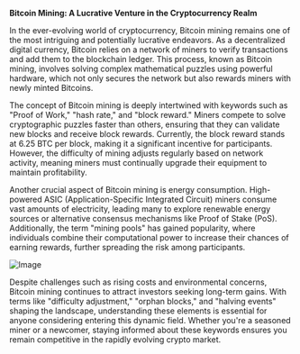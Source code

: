 **Bitcoin Mining: A Lucrative Venture in the Cryptocurrency Realm**

In the ever-evolving world of cryptocurrency, Bitcoin mining remains one of the most intriguing and potentially lucrative endeavors. As a decentralized digital currency, Bitcoin relies on a network of miners to verify transactions and add them to the blockchain ledger. This process, known as Bitcoin mining, involves solving complex mathematical puzzles using powerful hardware, which not only secures the network but also rewards miners with newly minted Bitcoins.

The concept of Bitcoin mining is deeply intertwined with keywords such as "Proof of Work," "hash rate," and "block reward." Miners compete to solve cryptographic puzzles faster than others, ensuring that they can validate new blocks and receive block rewards. Currently, the block reward stands at 6.25 BTC per block, making it a significant incentive for participants. However, the difficulty of mining adjusts regularly based on network activity, meaning miners must continually upgrade their equipment to maintain profitability.

Another crucial aspect of Bitcoin mining is energy consumption. High-powered ASIC (Application-Specific Integrated Circuit) miners consume vast amounts of electricity, leading many to explore renewable energy sources or alternative consensus mechanisms like Proof of Stake (PoS). Additionally, the term "mining pools" has gained popularity, where individuals combine their computational power to increase their chances of earning rewards, further spreading the risk among participants.

![Image](https://github.com/user-attachments/assets/31692037-0104-4703-abd1-696b6a7dd41b)

Despite challenges such as rising costs and environmental concerns, Bitcoin mining continues to attract investors seeking long-term gains. With terms like "difficulty adjustment," "orphan blocks," and "halving events" shaping the landscape, understanding these elements is essential for anyone considering entering this dynamic field. Whether you're a seasoned miner or a newcomer, staying informed about these keywords ensures you remain competitive in the rapidly evolving crypto market.